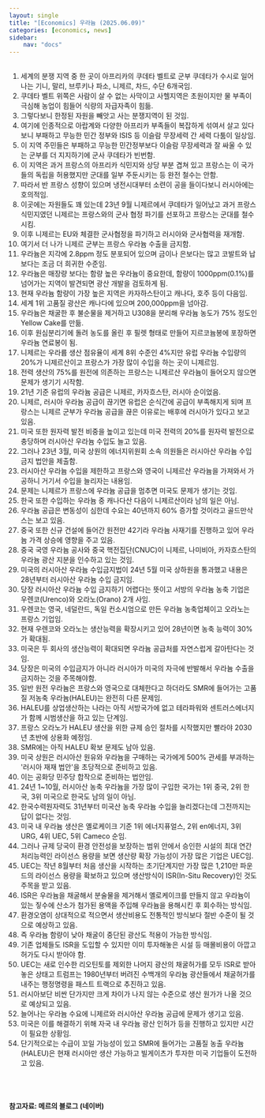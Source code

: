 ```yaml
---
layout: single
title: "[Economics] 우라늄 (2025.06.09)"
categories: [economics, news]
sidebar:
    nav: "docs"
---
```


## 
1. 세계의 분쟁 지역 중 한 곳이 아프리카의 쿠데타 벨트로 군부 쿠데타가 수시로 일어나는 기니, 말리, 브루키나 파소, 니제르, 차드, 수단 6개국임.
1. 쿠데타 벨트 위쪽은 사람이 살 수 없는 사막이고 사헬지역은 초원이지만 물 부족이 극심해 농업이 힘들어 식량의 자급자족이 힘듦.
1. 그렇다보니 한정된 자원을 빼앗고 사는 분쟁지역이 된 것임.
1. 여기에 인종적으로 아랍계와 다양한 아프리카 부족들이 복잡하게 섞여서 살고 있다보니 부패하고 무능한 민간 정부와 ISIS 등 이슬람 무장세력 간 세력 다툼이 일상임.
1. 이 지역 주민들은 부패하고 무능한 민간정부보다 이슬람 무장세력과 잘 싸울 수 있는 군부를 더 지지하기에 군사 쿠데타가 빈번함.
1. 이 지역은 과거 프랑스의 아프리카 식민지와 상당 부분 겹쳐 있고 프랑스는 이 국가들의 독립을 허용했지만 군대를 일부 주둔시키는 등 완전 철수는 안함.
1. 따라서 반 프랑스 성향이 있으며 냉전시대부터 소련이 공을 들이다보니 러시아에는 호의적임.
1. 이곳에는 자원들도 꽤 있는데 23년 9월 니제르에서 쿠데타가 일어났고 과거 프랑스 식민지였던 니제르는 프랑스와의 군사 협정 파기를 선포하고 프랑스는 군대를 철수시킴.
1. 이후 니제르는 EU와 체결한 군사협정을 파기하고 러시아와 군사협력을 재개함.
1. 여기서 더 나가 니제르 군부는 프랑스 우라늄 수출을 금지함.
1. 우라늄은 지각에 2.8ppm 정도 분포되어 있으며 금이나 은보다는 많고 코발트와 납보다는 조금 더 희귀한 수준임.
1. 우라늄은 매장량 보다는 함량 높은 우라늄이 중요한데, 함량이 1000ppm(0.1%)를 넘어가는 지역이 발견되면 광산 개발을 검토하게 됨.
1. 현재 우라늄 함량이 가장 높은 지역은 카자하스탄이고 캐나다, 호주 등이 다음임.
1. 세계 1위 고품질 광산은 캐나다에 있으며 200,000ppm을 넘아감.
1. 우라늄은 채굴한 후 불순물을 제거하고 U308을 분리해 우라늄 농도가 75% 정도인 Yellow Cake를 만듦.
1. 이후 원심분리기에 돌려 농도를 올린 후 필렛 형태로 만들어 지르코늄봉에 포장하면 우라늄 연료봉이 됨.
1. 니제르는 우라륨 생산 점유율이 세계 8위 수준인 4%지만 유럽 우라늄 수입량의 20%가 니제르산이고 프랑스가 가장 많이 수입을 하는 곳이 니제르임.
1. 전력 생산의 75%를 원전에 의존하는 프랑스는 니제르산 우라늄이 들어오지 않으면 문제가 생기기 시작함.
1. 21년 기준 유럽의 우라늄 공급은 니제르, 카자흐스탄, 러시아 순이었음.
1. 니제르, 러시아 우라늄 공급이 끊기면 유럽은 순식간에 공급이 부족해지게 되며 프랑스는 니제르 군부가 우라늄 공급을 끊은 이유로는 배후에 러시아가 있다고 보고 있음.
1. 미국 또한 원자력 발전 비중을 높이고 있는데 미국 전력의 20%를 원자력 발전으로 충당하며 러시아산 우라늄 수입도 늘고 있음.
1. 그러나 23년 3월, 미국 상원의 에너지위원회 소속 의원들은 러시아산 우라늄 수입금지 법안을 제출함.
1. 러시아산 우라늄 수입을 제한하고 프랑스와 영국이 니제르산 우라늄을 가져와서 가공하니 거기서 수입을 늘리자는 내용임.
1. 문제는 니제르가 프랑스에 우라늄 공급을 멈추면 미국도 문제가 생기는 것임.
1. 한국 또한 수입하는 우라늄 중 캐나다산 다음이 니제르산이라 남의 일은 아님.
1. 우라늄 공급은 변동성이 심한데 수요는 40년까지 60% 증가할 것이라고 골드만삭스는 보고 있음.
1. 중국 또한 신규 건설에 들어간 원전만 42기라 우라늄 사재기를 진행하고 있어 우라늄 가격 상승에 영향을 주고 있음.
1. 중국 국영 우라늄 공사와 중국 핵전집단(CNUC)이 니제르, 나미비아, 카자흐스탄의 우라늄 광산 지분을 인수하고 있는 것임.
1. 미국의 러시아산 우라늄 수입금지법이 24년 5월 미국 상하원을 통과했고 내용은 28년부터 러시아산 우라늄 수입 금지임.
1. 당장 러시아산 우라늄 수입 금지하기 어렵다는 뜻이고 서방의 우라늄 농축 기업은 우렌코(Urenco)와 오라노(Orano) 2개 사임.
1. 우렌코는 영국, 네덜란드, 독일 컨소시엄으로 만든 우라늄 농축업체이고 오라노는 프랑스 기업임.
1. 현재 우렌코와 오라노는 생산능력을 확장시키고 있어 28년이면 농축 능력이 30%가 확대됨.
1. 미국은 두 회사의 생산능력이 확대되면 우라늄 공급처를 자연스럽게 갈아탄다는 것임.
1. 당장은 미국의 수입금지가 아니라 러시아가 미국의 자극에 반발해서 우라늄 수출을 금지하는 것을 주목해야함.
1. 일반 원전 우라늄은 프랑스와 영국으로 대체한다고 하더라도 SMR에 들어가는 고품질 저농축 우라늄(HALEU)는 완전히 다른 문제임.
1. HALEU를 상업생산하는 나라는 아직 서방국가에 없고 테라파워와 센트러스에너지가 함께 시범생산을 하고 있는 단계임.
1. 프랑스 오라노가 HALEU 생산을 위한 규제 승인 절차를 시작했지만 빨라야 2030년 초반에 상용화 예정임.
1. SMR에는 아직 HALEU 확보 문제도 남아 있음.
1. 미국 상원은 러시아산 원유와 우라늄을 구매하는 국가에게 500% 관세를 부과하는 '러시아 재재 법안'을 초당적으로 준비하고 있음.
1. 이는 공화당 민주당 합작으로 준비하는 법안임.
1. 24년 1~10월, 러시아산 농축 우라늄을 가장 많이 구입한 국가는 1위 중국, 2위 한국, 3위 미국으로 한국도 남의 일이 아님.
1. 한국수력원자력도 31년부터 미국산 농축 우라늄 수입을 늘리겠다는데 그전까지는 답이 없다는 것임.
1. 미국 내 우라늄 생산은 옐로케이크 기준 1위 에너지퓨얼스, 2위 en에너지, 3위 URG, 4위 UEC, 5위 Cameco 순임.
1. 그러나 규제 당국이 환경 안전성을 보장하는 범위 안에서 승인한 시설의 최대 연간 처리능력인 라이선스 용량을 보면 생산량 확장 가능성이 가장 많은 기업은 UEC임.
1. UEC는 작년 8월부터 처음 생산을 시작하는 초기단계지만 가장 많은 1,210만 파운드의 라이선스 용량을 확보하고 있으며 생산방식이 ISR(In-Situ Recovery)인 것도 주목을 받고 있음.
1. ISR은 우라늄을 채굴해서 분술물을 제거해서 옐로케이크를 만들지 않고 우라늄이 있는 짛수에 산소가 첨가된 용액을 주입해 우라늄을 용해시킨 후 회수하는 방식임.
1. 환경오염이 상대적으로 적으면서 생산비용도 전통적인 방식보다 절반 수준이 될 것으로 예상하고 있음.
1. 즉 우라늄 함량이 낮아 채굴이 중단된 광산도 적용이 가능한 방식임.
1. 기존 업체들도 ISR을 도입할 수 있지만 이미 투자해놓은 시설 등 매몰비용이 아깝고 허가도 다시 받아야 함.
1. UEC는 새로 인수한 리오틴토를 제외한 나머지 광산의 채굴허가를 모두 ISR로 받아놓은 상태고 트럼프는 1980년부터 버려진 수백개의 우라늄 광산들에서 채굴허가를 내주는 행정명령을 패스트 트랙으로 추진하고 있음.
1. 러시아보단 비싼 단가지만 크게 차이가 나지 않는 수준으로 생산 원가가 나올 것으로 예상되고 있음.
1. 늘어나는 우라늄 수요에 니제르와 러시아산 우라늄 공급에 문제가 생기고 있음.
1. 미국은 이를 해결하기 위해 자국 내 우라늄 광산 인허가 등을 진행하고 있지만 시간이 필요한 상황임.
1. 단기적으로는 수급이 꼬일 가능성이 있고 SMR에 들어가는 고품질 농출 우라늄(HALEU)은 현재 러시아만 생산 가능하고 빌게이츠가 투자한 미국 기업들이 도전하고 있음.


<br/>
<br/>

#### 참고자료: 메르의 블로그 (네이버)